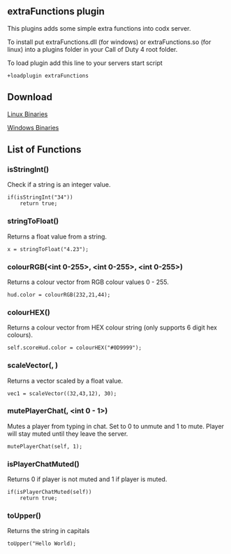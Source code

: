 ## extraFunctions plugin
This plugins adds some simple extra functions into codx server.

To install put extraFunctions.dll (for windows) or extraFunctions.so (for linux) into a plugins folder in your Call of Duty 4 root folder.

To load plugin add this line to your servers start script

    +loadplugin extraFunctions

## Download
[Linux Binaries](https://www.dropbox.com/s/0627mvtfwfm6pvk/extraFunctions.so?dl=0)

[Windows Binaries](https://www.dropbox.com/s/otnsithi5fjynnm/extraFunctions.dll?dl=0)


## List of Functions


### isStringInt(<string>)
Check if a string is an integer value.


    if(isStringInt("34"))
        return true;

### stringToFloat(<string>)
Returns a float value from a string.

    x = stringToFloat("4.23");

### colourRGB(<int 0-255>, <int 0-255>, <int 0-255>)

Returns a colour vector from RGB colour values 0 - 255.

    hud.color = colourRGB(232,21,44);

### colourHEX(<string>)
Returns a colour vector from HEX colour string
(only supports 6 digit hex colours).

    self.scoreHud.color = colourHEX("#0D9999");

### scaleVector(<vector>, <float>)
Returns a vector scaled by a float value.

    vec1 = scaleVector((32,43,12), 30);

### mutePlayerChat(<player>, <int 0 - 1>)
Mutes a player from typing in chat. Set to 0 to unmute and 1 to mute. Player will stay muted until they leave the server.

    mutePlayerChat(self, 1);

### isPlayerChatMuted(<player>)
Returns 0 if player is not muted and 1 if player is muted.

    if(isPlayerChatMuted(self))
        return true;

### toUpper(<string>)
Returns the string in capitals

    toUpper("Hello World);